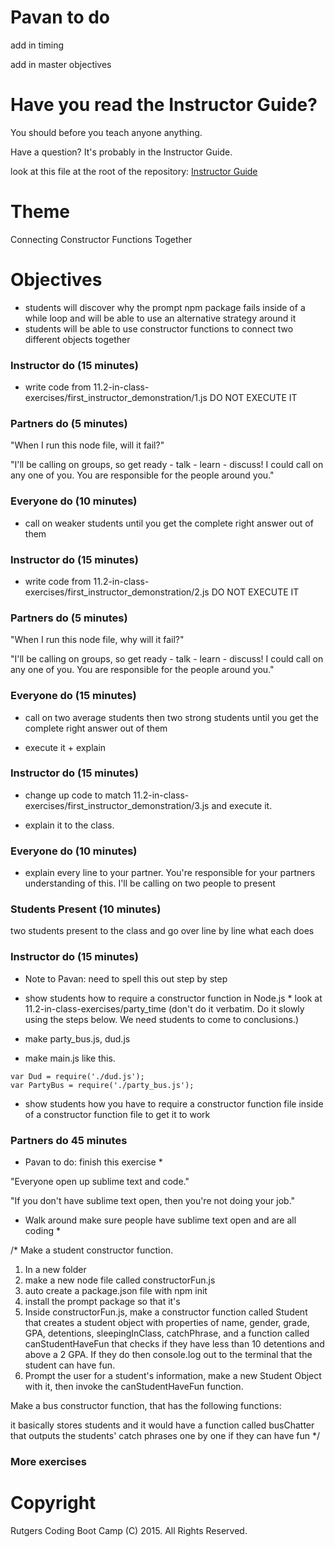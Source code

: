 # Pavan to do

add in timing

add in master objectives

# Have you read the Instructor Guide?

You should before you teach anyone anything.

Have a question? It's probably in the Instructor Guide.

look at this file at the root of the repository: 
[Instructor Guide](https://github.com/RutgersCodingBootcamp/All-Lesson-Plans/blob/master/instructor_guide.md)

# Theme

Connecting Constructor Functions Together

# Objectives

* students will discover why the prompt npm package fails inside of a while loop and will be able to use an alternative strategy around it
* students will be able to use constructor functions to connect two different objects together

### Instructor do (15 minutes)

- write code from 11.2-in-class-exercises/first_instructor_demonstration/1.js DO NOT EXECUTE IT

### Partners do (5 minutes)

"When I run this node file, will it fail?"

"I'll be calling on groups, so get ready - talk - learn - discuss! I could call on any one of you. You are responsible for the people around you."


### Everyone do (10 minutes)

* call on weaker students until you get the complete right answer out of them

### Instructor do (15 minutes)

- write code from 11.2-in-class-exercises/first_instructor_demonstration/2.js DO NOT EXECUTE IT

### Partners do (5 minutes)

"When I run this node file, why will it fail?"

"I'll be calling on groups, so get ready - talk - learn - discuss! I could call on any one of you. You are responsible for the people around you."

### Everyone do (15 minutes)

* call on two average students then two strong students until you get the complete right answer out of them

* execute it + explain

### Instructor do (15 minutes)

* change up code to match 11.2-in-class-exercises/first_instructor_demonstration/3.js and execute it.

* explain it to the class.

### Everyone do (10 minutes)

- explain every line to your partner. You're responsible for your partners understanding of this. I'll be calling on two people to present

### Students Present (10 minutes)

two students present to the class and go over line by line what each does

### Instructor do (15 minutes)

* Note to Pavan: need to spell this out step by step

* show students how to require a constructor function in Node.js *
look at 11.2-in-class-exercises/party_time (don't do it verbatim. Do it slowly using the steps below. We need students to come to conclusions.)

* make party_bus.js, dud.js
 
* make main.js like this.

```
var Dud = require('./dud.js');
var PartyBus = require('./party_bus.js');
```

* show students how you have to require a constructor function file inside of a constructor function file to get it to work

### Partners do 45 minutes

* Pavan to do: finish this exercise * 

"Everyone open up sublime text and code."

"If you don't have sublime text open, then you're not doing your job."

* Walk around make sure people have sublime text open and are all coding * 

/*
Make a student constructor function.

1. In a new folder
2. make a new node file called constructorFun.js
3. auto create a package.json file with npm init
4. install the prompt package so that it's 
5. Inside constructorFun.js, make a constructor function called Student that creates a student object with properties of name, gender, grade, GPA, detentions, sleepingInClass, catchPhrase, and a function called canStudentHaveFun that checks if they have less than 10 detentions and above a 2 GPA. If they do then console.log out to the terminal that the student can have fun.
6. Prompt the user for a student's information, make a new Student Object with it, then invoke the canStudentHaveFun function.

Make a bus constructor function, that has the following functions:

it basically stores students and it would have a function called busChatter that outputs the students' catch phrases one by one if they can have fun
*/

### More exercises

# Copyright
Rutgers Coding Boot Camp (C) 2015. All Rights Reserved.